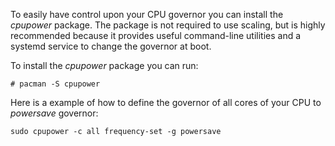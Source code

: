 To easily have control upon your CPU governor you can install the *cpupower* package. The package is not required to use scaling, but is highly recommended because it provides useful command-line utilities and a systemd service to change the governor at boot. 

To install the *cpupower* package you can run:
```
# pacman -S cpupower
```

Here is a example of how to define the governor of all cores of your CPU to *powersave* governor:
```
sudo cpupower -c all frequency-set -g powersave
```

